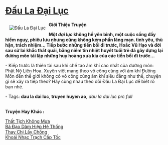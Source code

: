 <a href="https://utruyen.com/dau-la-dai-luc/373/" title="Đấu La Đại Lục"><h1>Đấu La Đại Lục</h1></a><div style="display:table"><img align="right" style="float: left; padding: 10px;" src="https://utruyen.com/images/story/200x260/dau-la-dai-luc.jpg" alt="Đấu La Đại Lục"><b>Giới Thiệu Truyện</b><p></p><strong>Một <em>đại lục</em> không hề yên bình, một cuộc sống đầy hiểm nguy, phiêu lưu nhưng cũng không kém phần lãng mạn. tình yêu, thù hận, trách nhiệm… Tiếp bước những tiền bối đi trước, Hoắc Vũ Hạo và đời sau sử lai khắc thất quái, bằng niềm tin nhiệt huyết tuổi trẻ đã gây dựng lại <strong>đường môn</strong> tái lập những huy hoàng xưa kia của các tiền bối đi trước…</strong><p></p> - Kiếp trước là thiên tài sau khi chế tạo ám khí cao nhất của đường môn: Phật Nộ Liên Hoa. Xuyên việt mang theo võ công cùng với ám khí Đường Môn đến thế giới không có võ công cùng ám khí siêu đẳng như thế, chuyện gì sẽ xảy ra tiếp theo? Hãy cùng nhau theo dõi Đấu La Đại Lục để biết rõ bạn nhé.<p></p> - Tags: <strong>dau la dai luc</strong>, <strong>truyen huyen ao</strong>, <em>dau la dai luc prc full</em></div><p><br><b>Truyện Hay Khác :</b></p><a href="https://utruyen.com/that-tich-khong-mua/2763/" alt="Thất Tịch Không Mưa">Thất Tịch Không Mưa</a><br/><a href="https://github.com/quanluxury/ngontinhhot/tree/master/truyenhay/17357/" alt="Bá Đạo Dâm Hiệp Hệ Thống">Bá Đạo Dâm Hiệp Hệ Thống</a><br/><a href="https://www.flickr.com/photos/183745219@N08/48682590782/" alt="Thay Chị Lấy Chồng">Thay Chị Lấy Chồng</a><br/><a href="https://dammyh.wordpress.com/2019/11/07/khoai-nhac-trach-cap-toc/" alt="Khoái Nhạc Trạch Cấp Tốc">Khoái Nhạc Trạch Cấp Tốc</a><br/>